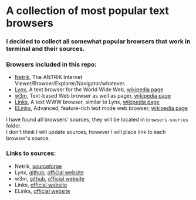 # A collection of most popular text browsers 

### I decided to collect all somewhat popular browsers that work in terminal and their sources. 
### Browsers included in this repo:
- [Netrik](https://netrik.sourceforge.net/), The ANTRIK Internet Viewer/Browser/Explorer/Navigator/whatever.
- [Lynx](https://lynx.invisible-island.net/), A text browser for the World Wide Web, [wikipedia page](https://en.wikipedia.org/wiki/Lynx_(web_browser))
- [w3m](https://w3m.sourceforge.net), Text-based Web browser as well as pager, [wikipedia page](https://en.wikipedia.org/wiki/W3m)
- [Links](http://www.elinks.cz/), A text WWW browser, similar to Lynx, [wikipedia page](https://en.wikipedia.org/wiki/Links_(web_browser))
- [ELinks](http://www.elinks.cz/), Advanced, feature-rich text mode web browser, [wikipedia page](https://en.wikipedia.org/wiki/ELinks)


I have found all browsers' sources, they will be located in `browsers-sources` folder. <br>
I don't think I will update sources, however I will place link to each browser's source.

### Links to sources:
- Netrik, [sourceforge](https://sourceforge.net/projects/netrik/files/stable/)
- Lynx, [github](https://github.com/kurtchen/Lynx), [official website](https://lynx.invisible-island.net/current/index.html)
- w3m, [github](https://github.com/acg/w3m), [official website](https://sourceforge.net/projects/w3m/files/w3m/)
- Links, [official website](http://links.twibright.com/download.php)
- ELinks, [official website](http://elinks.cz/elinks.git/)